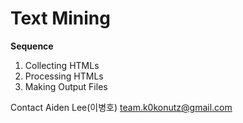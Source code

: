 # Text Mining

**Sequence**

1. Collecting HTMLs
2. Processing HTMLs
3. Making Output Files

Contact Aiden Lee(이병호)
team.k0konutz@gmail.com